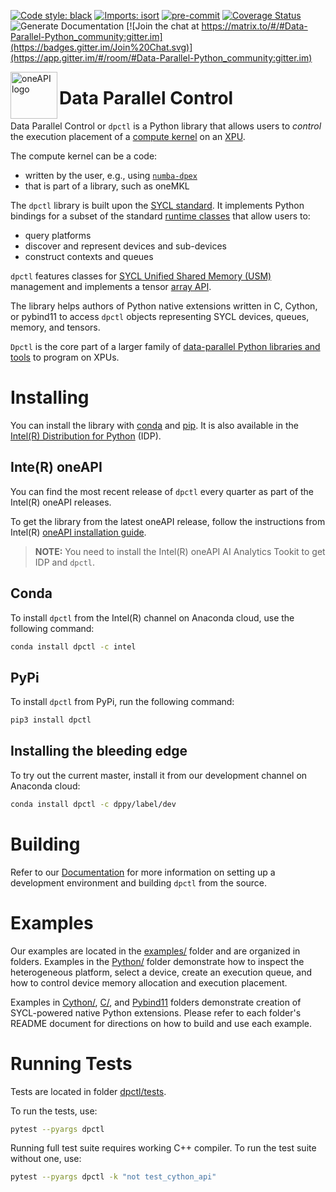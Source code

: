 [![Code style: black](https://img.shields.io/badge/code%20style-black-000000.svg)](https://github.com/psf/black)
[![Imports: isort](https://img.shields.io/badge/%20imports-isort-%231674b1?style=flat&labelColor=ef8336)](https://pycqa.github.io/isort/)
[![pre-commit](https://img.shields.io/badge/pre--commit-enabled-brightgreen?logo=pre-commit&logoColor=white)](https://github.com/pre-commit/pre-commit)
[![Coverage Status](https://coveralls.io/repos/github/IntelPython/dpctl/badge.svg?branch=master)](https://coveralls.io/github/IntelPython/dpctl?branch=master)
![Generate Documentation](https://github.com/IntelPython/dpctl/actions/workflows/generate-docs.yml/badge.svg?branch=master)
[![Join the chat at https://matrix.to/#/#Data-Parallel-Python_community:gitter.im](https://badges.gitter.im/Join%20Chat.svg)](https://app.gitter.im/#/room/#Data-Parallel-Python_community:gitter.im)

<img align="left" src="https://spec.oneapi.io/oneapi-logo-white-scaled.jpg" alt="oneAPI logo" width="75"/>

# Data Parallel Control

Data Parallel Control or `dpctl` is a Python library that allows users
to *control* the execution placement of a [compute
kernel](https://en.wikipedia.org/wiki/Compute_kernel) on an
[XPU](https://www.intel.com/content/www/us/en/newsroom/news/xpu-vision-oneapi-server-gpu.html).

The compute kernel can be a code:
* written by the user, e.g., using [`numba-dpex`](https://github.com/IntelPython/numba-dpex)
* that is part of a library, such as oneMKL

The `dpctl` library is built upon the [SYCL
standard](https://www.khronos.org/sycl/). It implements Python
bindings for a subset of the standard [runtime
classes](https://www.khronos.org/registry/SYCL/specs/sycl-2020/html/sycl-2020.html#_sycl_runtime_classes) that allow users to:
* query platforms
* discover and represent devices and sub-devices
* construct contexts and queues

`dpctl` features classes for [SYCL Unified Shared Memory
(USM)](https://link.springer.com/chapter/10.1007/978-1-4842-5574-2_6)
management and implements a tensor [array
API](https://data-apis.org/array-api/latest/).

The library helps authors of Python native extensions written
in C, Cython, or pybind11 to access `dpctl` objects representing SYCL
devices, queues, memory, and tensors.

`Dpctl` is the core part of a larger family of [data-parallel Python
libraries and tools](https://www.intel.com/content/www/us/en/developer/tools/oneapi/distribution-for-python.html)
to program on XPUs.



# Installing

You can install the library with [conda](https://anaconda.org/intel/dpctl) and
[pip](https://pypi.org/project/dpctl/). It is also available in the [Intel(R)
Distribution for
Python](https://software.intel.com/content/www/us/en/develop/tools/oneapi/components/distribution-for-python.html)
(IDP).

## Inte(R) oneAPI

You can find the most recent release of `dpctl` every quarter as part of the Intel(R) oneAPI releases.

To get the library from the latest oneAPI release, follow the
instructions from Intel(R) [oneAPI installation
guide](https://www.intel.com/content/www/us/en/developer/articles/guide/installation-guide-for-oneapi-toolkits.html).

> **NOTE:** You need to install the Intel(R) oneAPI AI Analytics Tookit to get
>IDP and `dpctl`.


## Conda

To install `dpctl` from the Intel(R) channel on Anaconda
cloud, use the following command:

```bash
conda install dpctl -c intel
```

## PyPi

To install `dpctl` from PyPi, run the following command:

```bash
pip3 install dpctl
```

Installing the bleeding edge
------------------------

To try out the current master, install it from our
development channel on Anaconda cloud:

```bash
conda install dpctl -c dppy/label/dev
```

# Building

Refer to our [Documentation](https://intelpython.github.io/dpctl) for more information on
setting up a development environment and building `dpctl` from the source.


# Examples

Our examples are located in the [examples/](examples) folder and are organized in folders. Examples
in the [Python/](examples/python) folder demonstrate how to inspect the heterogeneous platform,
select a device, create an execution queue, and how to control device memory allocation and
execution placement.

Examples in [Cython/](examples/cython), [C/](examples/c), and [Pybind11](examples/pybind11) folders
demonstrate creation of SYCL-powered native Python extensions. Please refer to each folder's README
document for directions on how to build and use each example.


# Running Tests

Tests are located in folder [dpctl/tests](dpctl/tests).

To run the tests, use:
```bash
pytest --pyargs dpctl
```

Running full test suite requires working C++ compiler. To run the test suite without one, use:

```bash
pytest --pyargs dpctl -k "not test_cython_api"
```
